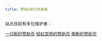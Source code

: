```yaml
---
title: 赞助&部分贡献者
---
```

站点目前有多位维护者：

[一只鬆的赞助页](https://www.takagi.icu/pay)
[轻虹空雨的赞助页](https://mufeng086.com/support)
[南栀的赞助页](https://litkg.com/?page_id=16)
